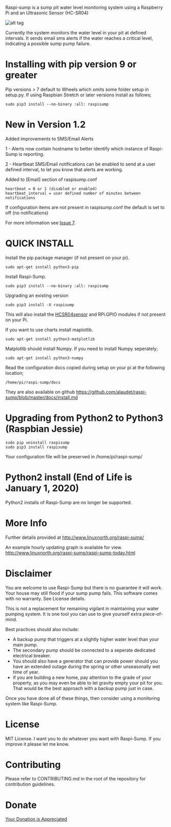 Raspi-sump is a sump pit water level monitoring system using a Raspberry Pi and an 
Ultrasonic Sensor (HC-SR04)


![alt tag](http://www.linuxnorth.org/raspi-sump/images/raspi-chart.png)


Currently the system monitors the water level in your pit at defined intervals. It sends
email sms alerts if the water reaches a critical level, indicating a possible sump pump failure.


# Installing with pip version 9 or greater


Pip versions > 7 default to Wheels which omits some folder setup in setup.py.
If using Raspbian Stretch or later versions install as follows;

    sudo pip3 install --no-binary :all: raspisump



# New in Version 1.2 

Added improvements to SMS/Email Alerts

1 - Alerts now contain hostname to better identify which instance of Raspi-Sump is
reporting.

2 - Heartbeat SMS/Email notifications can be enabled to send at a user defined interval, to let you know
that alerts are working.  


Added to [Email] section of raspisump.conf

    heartbeat = 0 or 1 (disabled or enabled)
    heartbeat_interval = user defined number of minutes between notifications

If configuration items are not present in raspisump.conf the default is set to
off (no notifications)


For more information see [Issue 7](https://github.com/alaudet/raspi-sump/issues/7).

# QUICK INSTALL 


Install the pip package manager (if not present on your pi).

    sudo apt-get install python3-pip


Install Raspi-Sump.

    sudo pip3 install --no-binary :all: raspisump

Upgrading an existing version


    sudo pip3 install -U raspisump

This will also install the [HCSR04sensor](https://github.com/alaudet/hcsr04sensor) and  RPi.GPIO modules if not present on your Pi.

If you want to use charts install maplotlib.

    sudo apt-get install python3-matplotlib


Matplotlib should install Numpy.  If you need to install Numpy seperately;

    sudo apt-get install python3-numpy

Read the configuration docs copied during setup on your pi at the following location;

    /home/pi/raspi-sump/docs

They are also available on github https://github.com/alaudet/raspi-sump/blob/master/docs/install.md


# Upgrading from Python2 to Python3 (Raspbian Jessie)

    sudo pip uninstall raspisump
    sudo pip3 install raspisump


Your configuration file will be preserved in /home/pi/raspi-sump/


# Python2 install (End of Life is January 1, 2020)

Python2 installs of Raspi-Sump are no longer be supported.


# More Info

Further details provided at http://www.linuxnorth.org/raspi-sump/

An example hourly updating graph is available for view.
http://www.linuxnorth.org/raspi-sump/raspi-sump-today.html

# Disclaimer

You are welcome to use Raspi-Sump but there is no guarantee it will work. Your house may still flood if your sump pump fails. This software comes with no warranty. See License details.

This is not a replacement for remaining vigilant in maintaining your water pumping system. It is one tool you can use to give yourself extra piece-of-mind.

Best practices should also include:

* A backup pump that triggers at a slightly higher water level than your main pump.
* The secondary pump should be connected to a seperate dedicated electrical breaker. 
* You should also have a generator that can provide power should you have an extended outage during the spring or other unseasonally wet time of year.
* if you are building a new home, pay attention to the grade of your property, as you may even be able to let gravity empty your pit for you.  That would be the best approach with a backup pump just in case. 

Once you have done all of these things, then consider using a monitoring system like Raspi-Sump.

# License

MIT License.  I want you to do whatever you want with Raspi-Sump.  If you
improve it please let me know.

# Contributing

Please refer to CONTRIBUTING.md in the root of the repository for contribution guidelines.

# Donate

[Your Donation is Appreciated](https://www.linuxnorth.org/donate/)
